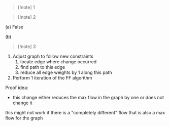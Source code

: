 >[!note] 1


>[!note] 2

(a) False 

(b) 

>[!note] 3


1. Adjust graph to follow new constraints
	1. locate edge where change occurred 
	2. find path to this edge
	3. reduce all edge weights by 1 along this path 
2. Perform 1 iteration of the FF algorithm

Proof idea:

- this change either reduces the max flow in the graph by one or does not change it

this might not work if there is a "completely different" flow that is also a max flow for the graph